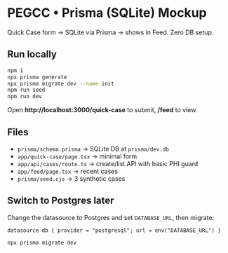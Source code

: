 # PEGCC • Prisma (SQLite) Mockup

Quick Case form → SQLite via Prisma → shows in Feed. Zero DB setup.

## Run locally
```bash
npm i
npx prisma generate
npx prisma migrate dev --name init
npm run seed
npm run dev
```

Open **http://localhost:3000/quick-case** to submit, **/feed** to view.

## Files
- `prisma/schema.prisma` → SQLite DB at `prisma/dev.db`
- `app/quick-case/page.tsx` → minimal form
- `app/api/cases/route.ts` → create/list API with basic PHI guard
- `app/feed/page.tsx` → recent cases
- `prisma/seed.cjs` → 3 synthetic cases

## Switch to Postgres later
Change the datasource to Postgres and set `DATABASE_URL`, then migrate:
```prisma
datasource db { provider = "postgresql"; url = env("DATABASE_URL") }
```
```bash
npx prisma migrate dev
```
